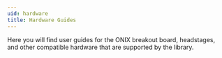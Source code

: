 ```yaml
---
uid: hardware
title: Hardware Guides
---
```


Here you will find user guides for the ONIX breakout board, headstages, and other compatible hardware that are supported by the library.